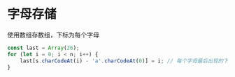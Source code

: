 # 字母存储

使用数组存数组，下标为每个字母

```js
const last = Array(26);
for (let i = 0; i < n; i++) {
    last[s.charCodeAt(i) - 'a'.charCodeAt(0)] = i; // 每个字母最后出现的下标
}
```

